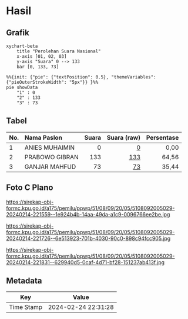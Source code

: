 # Hasil

## Grafik

```mermaid
xychart-beta
    title "Perolehan Suara Nasional"
    x-axis [01, 02, 03]
    y-axis "Suara" 0 --> 133
    bar [0, 133, 73]
```

```mermaid
%%{init: {"pie": {"textPosition": 0.5}, "themeVariables": {"pieOuterStrokeWidth": "5px"}} }%%
pie showData
    "1" : 0
    "2" : 133
    "3" : 73
```

## Tabel

| No. | Nama Paslon    | Suara | Suara (raw) | Persentase |
|:--- |:-------------- | -----:| -----------:| ----------:|
| 1   | ANIES MUHAIMIN | 0     | [0][p-1]    | 0,00       |
| 2   | PRABOWO GIBRAN | 133   | [133][p-2]  | 64,56      |
| 3   | GANJAR MAHFUD  | 73    | [73][p-3]   | 35,44      |


[p-1]: https://github.com/gigit-pemilu/pemilu-2024/blob/main/pilpres/hitung-suara/sub/51-bali/sub/08-buleleng/sub/09-tejakula/sub/2005-bondalem/sub/029-tps/sub/paslon-1.txt
[p-2]: https://github.com/gigit-pemilu/pemilu-2024/blob/main/pilpres/hitung-suara/sub/51-bali/sub/08-buleleng/sub/09-tejakula/sub/2005-bondalem/sub/029-tps/sub/paslon-2.txt
[p-3]: https://github.com/gigit-pemilu/pemilu-2024/blob/main/pilpres/hitung-suara/sub/51-bali/sub/08-buleleng/sub/09-tejakula/sub/2005-bondalem/sub/029-tps/sub/paslon-3.txt

## Foto C Plano

https://sirekap-obj-formc.kpu.go.id/a175/pemilu/ppwp/51/08/09/20/05/5108092005029-20240214-221559--1e924b4b-14aa-49da-a1c9-0096766ee2be.jpg

https://sirekap-obj-formc.kpu.go.id/a175/pemilu/ppwp/51/08/09/20/05/5108092005029-20240214-221726--6e513923-701b-4030-90c0-898c94fcc905.jpg

https://sirekap-obj-formc.kpu.go.id/a175/pemilu/ppwp/51/08/09/20/05/5108092005029-20240214-221831--629940d5-0caf-4d71-bf28-151237ab413f.jpg


## Metadata

| Key        | Value               |
| ---------- | ------------------- |
| Time Stamp | 2024-02-24 22:31:28 |



